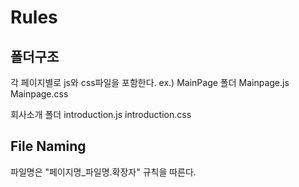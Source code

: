 # Rules
## 폴더구조
각 페이지별로 js와 css파일을 포함한다.
ex.)
MainPage 폴더
Mainpage.js
Mainpage.css

회사소개 폴더
introduction.js
introduction.css

## File Naming
파일명은 "페이지명_파일명.확장자" 규칙을 따른다.

